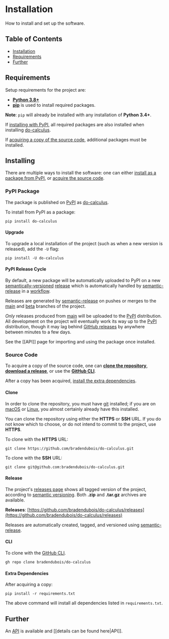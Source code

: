 # Installation

How to install and set up the software.

## Table of Contents

* [Installation](#installing)
* [Requirements](#requirements)
* [Further](#further)

## Requirements

Setup requirements for the project are:
- **[Python 3.8+](https://www.python.org/)**
- [**pip**](https://pip.pypa.io/en/stable/) is used to install required packages.

**Note**: `pip` will already be installed with any installation of **Python 3.4+**.

If [installing with PyPI](#pypi-package), all required packages are also installed when installing [do-calculus](https://pypi.org/project/do-calculus/).

If [acquiring a copy of the source code](#source-code), additional packages must be installed.

## Installing

There are multiple ways to install the software: one can either [install as a package from PyPI](#pypi-package), or [acquire the source code](#source-code).

### PyPI Package

The package is published on [PyPI](https://pypi.org/) as [do-calculus](https://pypi.org/project/do-calculus/).

To install from PyPI as a package:

```shell
pip install do-calculus
```

#### Upgrade

To upgrade a local installation of the project (such as when a new version is released), add the ``-U`` flag:

```shell
pip install -U do-calculus
```

#### PyPI Release Cycle

By default, a new package will be automatically uploaded to PyPI on a new [semantically-versioned](https://semver.org/) [release](https://github.com/bradendubois/do-calculus/releases) which is automatically handled by [semantic-release](https://github.com/semantic-release/semantic-release) in a [workflow](https://github.com/bradendubois/do-calculus/actions).

Releases are generated by [semantic-release](https://github.com/semantic-release/semantic-release) on pushes or merges to the [main](https://github.com/bradendubois/do-calculus/tree/main) and [beta](https://github.com/bradendubois/do-calculus/tree/beta) branches of the project.

*Only* releases produced from [main](https://github.com/bradendubois/do-calculus/tree/main) will be uploaded to the [PyPI](https://pypi.org/project/do-calculus/) distribution. All development on the project will eventually work its way up to the [PyPI](https://pypi.org/project/do-calculus/) distribution, though it may lag behind [GitHub releases](https://github.com/bradendubois/do-calculus/releases) by anywhere between minutes to a few days.

See the [[API]] page for importing and using the package once installed.

### Source Code

To acquire a copy of the source code, one can [**clone the repository**](#clone), [**download a release**](#release), or use the [**GitHub CLI**](#cli).

After a copy has been acquired, [install the extra dependencies](#extra-dependencies).

#### Clone

In order to clone the repository, you must have [git](https://git-scm.com/) installed; if you are on [macOS](https://www.apple.com/ca/macos/) or [Linux](https://www.linux.org/), you almost certainly already have this installed.

You can clone the repository using either the **HTTPS** or **SSH** URL.  If you do not know which to choose, or do not intend to commit to the project, use **HTTPS**.

To clone with the **HTTPS** URL:

```shell
git clone https://github.com/bradendubois/do-calculus.git
```

To clone with the **SSH** URL:
```shell
git clone git@github.com:bradendubois/do-calculus.git
```

#### Release

The project's [releases page](https://github.com/bradendubois/do-calculus/releases) shows all tagged version of the project, according to [semantic versioning](https://semver.org/). Both **.zip** and **.tar.gz** archives are available. 

**Releases**: [https://github.com/bradendubois/do-calculus/releases](https://github.com/bradendubois/do-calculus/releases)

Releases are automatically created, tagged, and versioned using [semantic-release](https://github.com/semantic-release/semantic-release). 

#### CLI

To clone with the [GitHub CLI](https://cli.github.com/).

```shell
gh repo clone bradendubois/do-calculus
```

#### Extra Dependencies

After acquiring a copy:

```shell
pip install -r requirements.txt
```

The above command will install all dependencies listed in ``requirements.txt``.

## Further

An [API](https://en.wikipedia.org/wiki/API) is available and [[details can be found here|API]].
